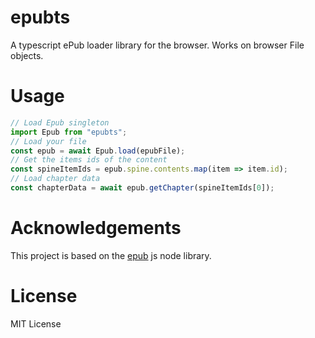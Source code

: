 # epubts

A typescript ePub loader library for the browser. Works on browser File objects.

# Usage

```typescript
// Load Epub singleton
import Epub from "epubts";
// Load your file
const epub = await Epub.load(epubFile);
// Get the items ids of the content
const spineItemIds = epub.spine.contents.map(item => item.id);
// Load chapter data
const chapterData = await epub.getChapter(spineItemIds[0]);
```

# Acknowledgements

This project is based on the [epub](https://github.com/julien-c/epub) js node library.

# License

MIT License
